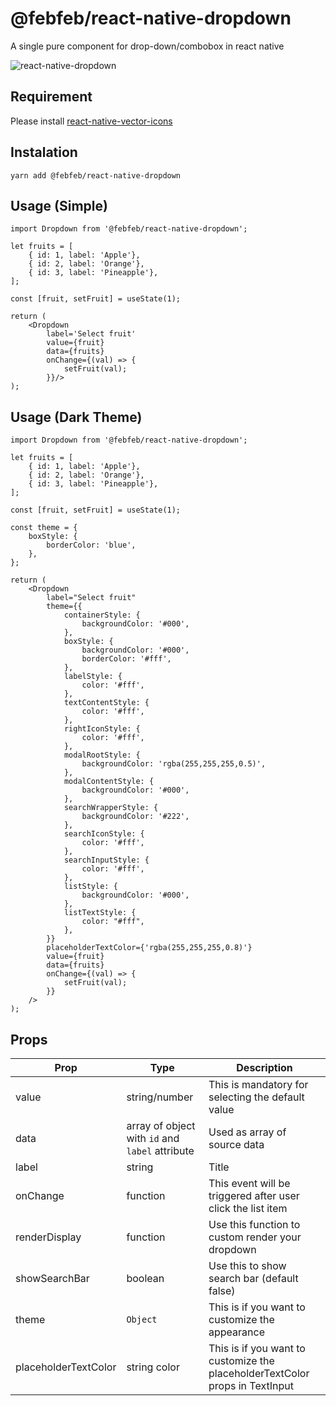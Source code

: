 # @febfeb/react-native-dropdown
A single pure component for drop-down/combobox in react native

![react-native-dropdown](https://raw.githubusercontent.com/febfeb/react-native-dropdown/main/image.gif)

## Requirement

Please install [react-native-vector-icons](https://github.com/oblador/react-native-vector-icons)

## Instalation

```
yarn add @febfeb/react-native-dropdown
```

## Usage (Simple)

```
import Dropdown from '@febfeb/react-native-dropdown';

let fruits = [
    { id: 1, label: 'Apple'},
    { id: 2, label: 'Orange'},
    { id: 3, label: 'Pineapple'},
];

const [fruit, setFruit] = useState(1);

return (
    <Dropdown
        label='Select fruit'
        value={fruit}
        data={fruits}
        onChange={(val) => {
            setFruit(val);
        }}/>
);

```

## Usage (Dark Theme)

```
import Dropdown from '@febfeb/react-native-dropdown';

let fruits = [
    { id: 1, label: 'Apple'},
    { id: 2, label: 'Orange'},
    { id: 3, label: 'Pineapple'},
];

const [fruit, setFruit] = useState(1);

const theme = {
    boxStyle: {
        borderColor: 'blue',
    },
};

return (
    <Dropdown
        label="Select fruit"
        theme={{
            containerStyle: {
                backgroundColor: '#000',
            },
            boxStyle: {
                backgroundColor: '#000',
                borderColor: '#fff',
            },
            labelStyle: {
                color: '#fff',
            },
            textContentStyle: {
                color: '#fff',
            },
            rightIconStyle: {
                color: '#fff',
            },
            modalRootStyle: {
                backgroundColor: 'rgba(255,255,255,0.5)',
            },
            modalContentStyle: {
                backgroundColor: '#000',
            },
            searchWrapperStyle: {
                backgroundColor: '#222',
            },
            searchIconStyle: {
                color: '#fff',
            },
            searchInputStyle: {
                color: '#fff',
            },
            listStyle: {
                backgroundColor: '#000',
            },
            listTextStyle: {
                color: "#fff",
            },
        }}
        placeholderTextColor={'rgba(255,255,255,0.8)'}
        value={fruit}
        data={fruits}
        onChange={(val) => {
            setFruit(val);
        }}
    />
);

```

## Props

Prop | Type | Description
--- | --- | ---
value | string/number | This is mandatory for selecting the default value
data | array of object with `id` and `label` attribute | Used as array of source data
label | string | Title
onChange | function | This event will be triggered after user click the list item
renderDisplay | function | Use this function to custom render your dropdown
showSearchBar | boolean | Use this to show search bar (default false)
theme | `Object` | This is if you want to customize the appearance
placeholderTextColor | string color | This is if you want to customize the placeholderTextColor props in TextInput
